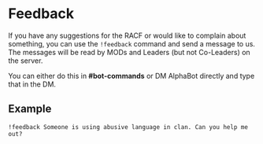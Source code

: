 # Feedback

If you have any suggestions for the RACF or would like to complain about something, you can use the `!feedback` command and send a message to us. The messages will be read by MODs and Leaders (but not Co-Leaders) on the server.

You can either do this in **#bot-commands** or DM AlphaBot directly and type that in the DM.

## Example

`!feedback Someone is using abusive language in clan. Can you help me out?`
